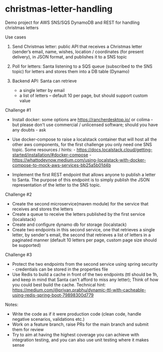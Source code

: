 # christmas-letter-handling
Demo project for AWS SNS/SQS DynamoDB and REST for handling christmas letters
 
Use cases
 
1. Send Christmas letter: public API that receives a Christmas letter (sender’s email, name, wishes, location / coordinates (for present delivery), in JSON format, and publishes it to a SNS topic
 
2. Poll for letters: Santa listening to a SQS queue (subscribed to the SNS topic) for letters and stores them into a DB table (Dynamo)
 
3. Backend API: Santa can retrieve
   - a single letter by email
   - a list of letters – default 10 per page, but should support custom value
 
Challenge  #1
   - Install docker: some options are https://rancherdesktop.io/ or colima - but please don't use commercial / unlicensed software; should you have any doubts - ask
 
   - Use docker-compose to raise a localstack container that will host all the other aws components, for the first challenge you only need one SNS topic. 
       Some resources / hints:
           - https://docs.localstack.cloud/getting-started/installation/#docker-compose
           - https://whattodevnow.medium.com/using-localstack-with-docker-compose-to-mock-aws-services-bb25a5b01d4b
  
   - Implement the first REST endpoint that allows anyone to publish a letter to Santa. The purpose of this endpoint is to simply publish the JSON representation of the letter to the SNS topic.

Challenge #2
   - Create the second microservice(maven module) for the service that receives and stores the letters
   - Create a queue to receive the letters published by the first service (localstack)
   - Create and configure dynamo db for storage (localstack) 
   - Create two endpoints in this second service, one that retrieves a single letter, by sender's email, the second that retrieves a list of letters in a paginated manner (default 10 letters per page, custom page size should be supported) 
 
Challenge #3
   - Protect the two endpoints from the second service using spring security - credentials can be stored in the properties file
   - Use Redis to build a cache in front of the two endpoints (ttl should be 1h, and keep in mind that Santa can't afford to miss any letter); Think of how you could best build the cache. Technical hint: https://medium.com/@priyan.prabhu/dynamic-ttl-with-cacheable-using-redis-spring-boot-79898300d779
  
 
Notes:
   - Write the code as if it were production code (clean code, handle negative scenarios, validations etc.)
   - Work on a feature branch, raise PRs for the main branch and submit them for review
   - Try to aim at having the highest coverage you can achieve with integration testing, and you can also use unit testing where it makes sense